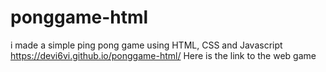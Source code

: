 # ponggame-html

i made a simple ping pong game using HTML, CSS and Javascript 
https://devi6vi.github.io/ponggame-html/
Here is the link to the web game
